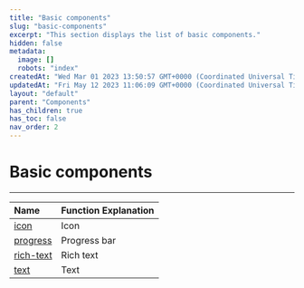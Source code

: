 ```yaml
---
title: "Basic components"
slug: "basic-components"
excerpt: "This section displays the list of basic components."
hidden: false
metadata: 
  image: []
  robots: "index"
createdAt: "Wed Mar 01 2023 13:50:57 GMT+0000 (Coordinated Universal Time)"
updatedAt: "Fri May 12 2023 11:06:09 GMT+0000 (Coordinated Universal Time)"
layout: "default"
parent: "Components"
has_children: true
has_toc: false
nav_order: 2
---
```

# Basic components 
*** 

| Name                       | Function Explanation |
| :------------------------- | :------------------- |
| [icon](basic-components/icon)           | Icon                 |
| [progress](basic-components/progress)   | Progress bar         |
| [rich-text](basic-components/rich-text) | Rich text            |
| [text](basic-components/text)           | Text                 |
